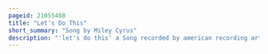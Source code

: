 ```yaml
---
pageid: 21055488
title: "Let's Do This"
short_summary: "Song by Miley Cyrus"
description: "'let's do this' a Song recorded by american recording artist Miley Cyrus from the Hannah Montana: the Movie Soundtrack. It was also included on Hannah Montana 3."
---
```

